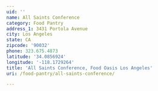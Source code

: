 ```yaml
---
uid: ''
name: All Saints Conference
category: Food Pantry
address_1: 3431 Portola Avenue
city: Los Angeles
state: CA
zipcode: '90032'
phone: 323.675.4873
latitude: '34.0856924'
longitude: '-118.1729264'
title: 'All Saints Conference, Food Oasis Los Angeles'
uri: /food-pantry/all-saints-conference/

---
```

